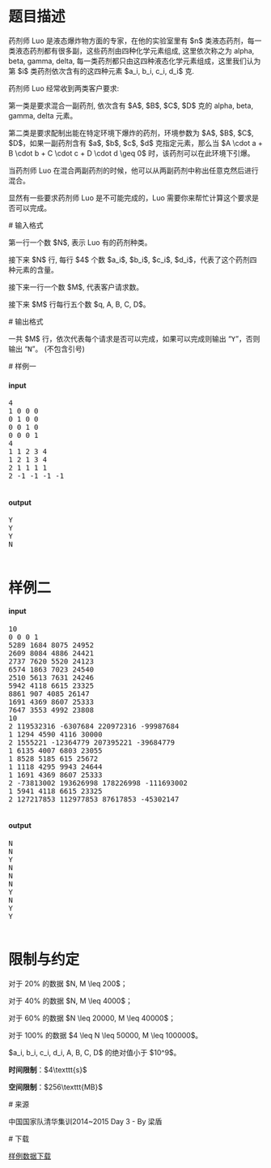 # 题目描述

<p>药剂师 Luo 是液态爆炸物方面的专家，在他的实验室里有 $n$ 类液态药剂，每一类液态药剂都有很多副，这些药剂由四种化学元素组成, 这里依次称之为 alpha, beta, gamma, delta, 每一类药剂都只由这四种液态化学元素组成，这里我们认为第 $i$ 类药剂依次含有的这四种元素 $a_i, b_i, c_i, d_i$ 克.</p>
<p>药剂师 Luo 经常收到两类客户要求:</p>
<p>第一类是要求混合一副药剂, 依次含有 $A$, $B$, $C$, $D$ 克的 alpha, beta, gamma, delta 元素。</p>
<p>第二类是要求配制出能在特定环境下爆炸的药剂，环境参数为 $A$, $B$, $C$, $D$，如果一副药剂含有 $a$, $b$, $c$, $d$ 克指定元素，那么当 $A \cdot a + B \cdot b + C \cdot c + D \cdot d \geq 0$ 时，该药剂可以在此环境下引爆。</p>
<p>当药剂师 Luo 在混合两副药剂的时候，他可以从两副药剂中称出任意克然后进行混合。</p>
<p>显然有一些要求药剂师 Luo 是不可能完成的，Luo 需要你来帮忙计算这个要求是否可以完成。</p>
# 输入格式


<p>第一行一个数 $N$, 表示 Luo 有的药剂种类。</p>
<p>接下来 $N$ 行, 每行 $4$ 个数 $a_i$, $b_i$, $c_i$, $d_i$，代表了这个药剂四种元素的含量。</p>
<p>接下来一行一个数 $M$, 代表客户请求数。</p>
<p>接下来 $M$ 行每行五个数 $q, A, B, C, D$。</p>
# 输出格式


<p>一共 $M$ 行，依次代表每个请求是否可以完成，如果可以完成则输出 “<samp>Y</samp>”，否则输出 “<samp>N</samp>”。 (不包含引号)</p>
# 样例一


<h4>input</h4>
<pre>4
1 0 0 0
0 1 0 0
0 0 1 0
0 0 0 1
4
1 1 2 3 4
1 2 1 3 4
2 1 1 1 1
2 -1 -1 -1 -1

</pre>

<h4>output</h4>
<pre>Y
Y
Y
N

</pre>

# 样例二


<h4>input</h4>
<pre>10
0 0 0 1
5289 1684 8075 24952
2609 8084 4886 24421
2737 7620 5520 24123
6574 1863 7023 24540
2510 5613 7631 24246
5942 4118 6615 23325
8861 907 4085 26147
1691 4369 8607 25333
7647 3553 4992 23808
10
2 119532316 -6307684 220972316 -99987684
1 1294 4590 4116 30000
2 1555221 -12364779 207395221 -39684779
1 6135 4007 6803 23055
1 8528 5185 615 25672
1 1118 4295 9943 24644
1 1691 4369 8607 25333
2 -73813002 193626998 178226998 -111693002
1 5941 4118 6615 23325
2 127217853 112977853 87617853 -45302147

</pre>

<h4>output</h4>
<pre>N
N
Y
N
N
N
Y
N
Y
Y

</pre>

# 限制与约定


<p>对于 20% 的数据 $N, M \leq 200$；</p>
<p>对于 40% 的数据 $N, M \leq 4000$；</p>
<p>对于 60% 的数据 $N \leq 20000, M \leq 40000$；</p>
<p>对于 100% 的数据 $4 \leq N \leq 50000, M \leq 100000$。</p>
<p>$a_i, b_i, c_i, d_i, A, B, C, D$ 的绝对值小于 $10^9$。</p>
<p><strong>时间限制</strong>：$4\texttt{s}$</p>
<p><strong>空间限制</strong>：$256\texttt{MB}$</p>
# 来源


<p>中国国家队清华集训2014~2015 Day 3 - By 梁盾</p>
# 下载


<p><a href="/download.php?type=problem&amp;id=44">样例数据下载</a></p>
